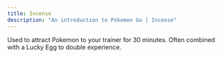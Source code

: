 ```yaml
---
title: Incense
description: "An introduction to Pokemon Go | Incense"
---
```


Used to attract Pokemon to your trainer for 30 minutes. Often combined with a Lucky Egg to double experience.
